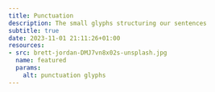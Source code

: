 ```yaml
---
title: Punctuation
description: The small glyphs structuring our sentences
subtitle: true
date: 2023-11-01 21:11:26+01:00
resources:
- src: brett-jordan-DMJ7vn8x02s-unsplash.jpg
  name: featured
  params:
    alt: punctuation glyphs
---
```

